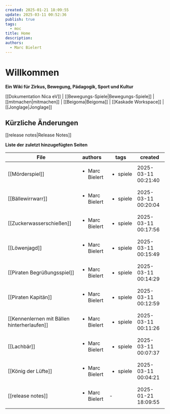 ```yaml
---
created: 2025-01-21 18:09:55
update: 2025-03-11 00:52:36
publish: true
tags:
  - moc
title: Home
description: 
authors:
  - Marc Bielert
---
```


# Willkommen
**Ein Wiki für Zirkus, Bewegung, Pädagogik, Sport und Kultur**

[[Dokumentation Nica eV]] | [[Bewegungs-Spiele|Bewegungs-Spiele]] | [[mitmachen|mitmachen]] | [[Beigoma|Beigoma]] | [[Kaskade Workspace]] | [[Jonglage|Jonglage]]

## Kürzliche Änderungen
[[release notes|Release Notes]]

**Liste der zuletzt hinzugefügten Seiten**
<!-- QueryToSerialize: Table authors, tags, created FROM "docs" SORT file.ctime DESC LIMIT 10 -->
<!-- SerializedQuery: Table authors, tags, created FROM "docs" SORT file.ctime DESC LIMIT 10 -->

| File                                                                                         | authors                        | tags                     | created             |
| -------------------------------------------------------------------------------------------- | ------------------------------ | ------------------------ | ------------------- |
| [[Mörderspiel]]                                                         | <ul><li>Marc Bielert</li></ul> | <ul><li>spiele</li></ul> | 2025-03-11 00:21:40 |
| [[Bällewirrwarr]]                                                     | <ul><li>Marc Bielert</li></ul> | <ul><li>spiele</li></ul> | 2025-03-11 00:20:04 |
| [[Zuckerwasserschießen]]                                       | <ul><li>Marc Bielert</li></ul> | <ul><li>spiele</li></ul> | 2025-03-11 00:17:56 |
| [[Löwenjagd]]                                                             | <ul><li>Marc Bielert</li></ul> | <ul><li>spiele</li></ul> | 2025-03-11 00:15:49 |
| [[Piraten Begrüßungsspiel]]                                 | <ul><li>Marc Bielert</li></ul> | <ul><li>spiele</li></ul> | 2025-03-11 00:14:29 |
| [[Piraten Kapitän]]                                                 | <ul><li>Marc Bielert</li></ul> | <ul><li>spiele</li></ul> | 2025-03-11 00:12:59 |
| [[Kennenlernen mit Bällen hinterherlaufen]] | <ul><li>Marc Bielert</li></ul> | <ul><li>spiele</li></ul> | 2025-03-11 00:11:26 |
| [[Lachbär]]                                                                 | <ul><li>Marc Bielert</li></ul> | <ul><li>spiele</li></ul> | 2025-03-11 00:07:37 |
| [[König der Lüfte]]                                                 | <ul><li>Marc Bielert</li></ul> | <ul><li>spiele</li></ul> | 2025-03-11 00:04:21 |
| [[release notes]]                                                     | <ul><li>Marc Bielert</li></ul> | \-                       | 2025-01-21 18:09:55 |
<!-- SerializedQuery END -->
